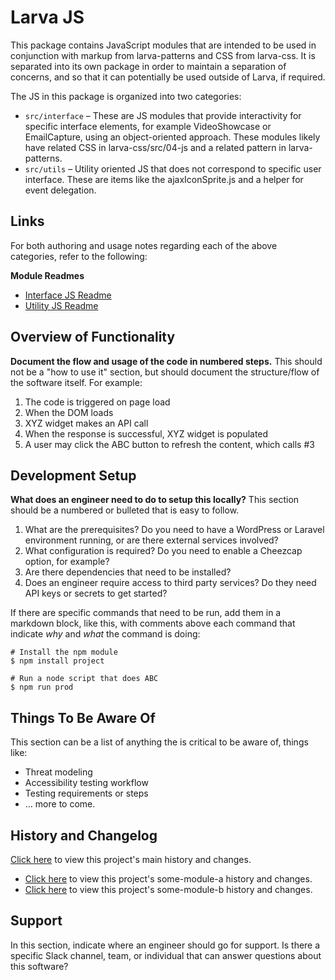 # Larva JS

This package contains JavaScript modules that are intended to be used in conjunction with markup from larva-patterns and CSS from larva-css. It is separated into its own package in order to maintain a separation of concerns, and so that it can potentially be used outside of Larva, if required.

The JS in this package is organized into two categories:
- `src/interface` – These are JS modules that provide interactivity for specific interface elements, for example VideoShowcase or EmailCapture, using an object-oriented approach. These modules likely have related CSS in larva-css/src/04-js and a related pattern in larva-patterns.
- `src/utils` – Utility oriented JS that does not correspond to specific user interface. These are items like the ajaxIconSprite.js and a helper for event delegation.

## Links

For both authoring and usage notes regarding each of the above categories, refer to the following:

**Module Readmes**
- [Interface JS Readme](../src/interface/README.md)
- [Utility JS Readme](../src/utils/README.md)

## Overview of Functionality

**Document the flow and usage of the code in numbered steps.** This should not be a "how to use it" section, but should document the structure/flow of the software itself. For example:

1. The code is triggered on page load
2. When the DOM loads
3. XYZ widget makes an API call
4. When the response is successful, XYZ widget is populated
5. A user may click the ABC button to refresh the content, which calls #3

## Development Setup

**What does an engineer need to do to setup this locally?** This section should be a numbered or bulleted that is easy to follow. 

1. What are the prerequisites? Do you need to have a WordPress or Laravel environment running, or are there external services involved?
2. What configuration is required? Do you need to enable a Cheezcap option, for example?
3. Are there dependencies that need to be installed?
4. Does an engineer require access to third party services? Do they need API keys or secrets to get started?

If there are specific commands that need to be run, add them in a markdown block, like this, with comments above each command that indicate _why_ and _what_ the command is doing:

```
# Install the npm module
$ npm install project

# Run a node script that does ABC
$ npm run prod 
```

## Things To Be Aware Of 

This section can be a list of anything the is critical to be aware of, things like:

* Threat modeling
* Accessibility testing workflow
* Testing requirements or steps
* ... more to come.

## History and Changelog

[Click here](CHANGELOG.md) to view this project's main history and changes.

- [Click here](some-module-a/CHANGELOG.md) to view this project's some-module-a history and changes.
- [Click here](some-module-b/CHANGELOG.md) to view this project's some-module-b history and changes.


## Support

In this section, indicate where an engineer should go for support. Is there a specific Slack channel, team, or individual that can answer questions about this software?
